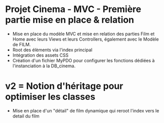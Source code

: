 # Projet Cinema - MVC - Première partie mise en place & relation
- Mise en place du modèle MVC et mise en relation des parties Film et Home avec leurs Views et leurs Controllers, également avec le Modèle de FILM.
- Root des élèments via l'index principal
- Intégration des assets CSS
- Création d'un fichier MyPDO pour configurer les fonctions dédiées à l'instanciation à la DB_cinema.

# v2 = Notion d'héritage pour optimiser les classes

- Mise en place d'un "détail" de film dynamique qui reroot l'index vers le detail du film